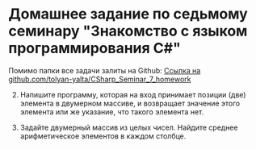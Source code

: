 # Домашнее задание по седьмому семинару "Знакомство с языком программирования С#"

Помимо папки все задачи залиты на Github: [Ссылка на github.com/tolyan-yalta/CSharp_Seminar_7_homework](https://github.com/tolyan-yalta/CSharp_Seminar_7_homework.git)



2. Напишите программу, которая на вход принимает позиции (две) элемента в двумерном массиве, и возвращает значение этого элемента или же указание, что такого элемента нет.

3. Задайте двумерный массив из целых чисел. Найдите среднее арифметическое элементов в каждом столбце.

